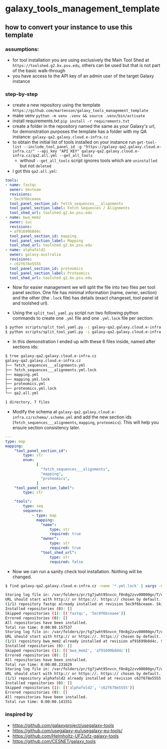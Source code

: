 # galaxy_tools_management_template

## how to convert your instance to use this template

### assumptions:
- for tool installation you are using exclusively the Main Tool Shed at `https://toolshed.g2.bx.psu.edu`, others can be used but that is not part of the basic walk-through
- you have access to the API key of an admin user of the target Galaxy instance

### step-by-step
- create a new repository using the template `https://github.com/martenson/galaxy_tools_management_template`
- make venv `python -m venv .venv && source .venv/bin/activate`
- install requirements.txt `pip install -r requirements.txt`
- create a folder in the repository named the same as your Galaxy's url, for demonstration purposes the template has a folder with my QA instance: `galaxy-qa2.galaxy.cloud.e-infra.cz`
- to obtain the initial list of tools installed on your instance run `get-tool-list --include_tool_panel_id -g "https://galaxy-qa2.galaxy.cloud.e-infra.cz/" --api_key "API_KEY" galaxy-qa2.galaxy.cloud.e-infra.cz/qa2.all.yml --get_all_tools`
    - without `--get_all_tools` script ignores tools which are `uninstalled` but not `deleted`
- I got this `qa2.all.yml`:

```yml
tools:
- name: fastqc
  owner: devteam
  revisions:
  - 5ec9f6bceaee
  tool_panel_section_id: fetch_sequences___alignments
  tool_panel_section_label: Fetch Sequences / Alignments
  tool_shed_url: toolshed.g2.bx.psu.edu
- name: bwa_mem2
  owner: iuc
  revisions:
  - af91699b8d4c
  tool_panel_section_id: mapping
  tool_panel_section_label: Mapping
  tool_shed_url: toolshed.g2.bx.psu.edu
- name: alphafold2
  owner: galaxy-australia
  revisions:
  - c62f678e5555
  tool_panel_section_id: proteomics
  tool_panel_section_label: Proteomics
  tool_shed_url: toolshed.g2.bx.psu.edu
```

- Now for easier management we will split the file into two files per tool panel section. One file has minimal information (name, owner, section) and the other (the `.lock` file) has details (exact changeset, tool panel id and toolshed url).

- Using the `split_tool_yaml.py` script run two following python commands to create one `.yml` file and one `.yml.lock` file per section:

```sh
$ python scripts/split_tool_yaml.py -i galaxy-qa2.galaxy.cloud.e-infra.cz/qa2.all.yml -o galaxy-qa2.galaxy.cloud.e-infra.cz
$ python scripts/split_tool_yaml.py -i galaxy-qa2.galaxy.cloud.e-infra.cz/qa2.all.yml -o galaxy-qa2.galaxy.cloud.e-infra.cz -l
```

- In this demonstration I ended up with these 6 files inside, named after sections ids:

```sh
$ tree galaxy-qa2.galaxy.cloud.e-infra.cz
galaxy-qa2.galaxy.cloud.e-infra.cz
├── fetch_sequences___alignments.yml
├── fetch_sequences___alignments.yml.lock
├── mapping.yml
├── mapping.yml.lock
├── proteomics.yml
├── proteomics.yml.lock
└── qa2.all.yml

1 directory, 7 files
```

- Modify the schema at `galaxy-qa2.galaxy.cloud.e-infra.cz/schema/.schema.yml` and add the new section ids (`fetch_sequences___alignments`, `mapping`, `proteomics`). This will help you ensure section consistency later.

```yml
---
type: map
mapping:
    "tool_panel_section_id":
        type: str
        enum:
              [
                "fetch_sequences___alignments",
                "mapping",
                "proteomics",
              ]
    "tool_panel_section_label":
        type: str

    "tools":
        type: seq
        sequence:
            - type: map
              mapping:
                "name":
                    type: str
                    required: true
                "owner":
                    type: str
                    required: true
                "tool_shed_url":
                    type: str
                    required: false
```

- Now we can run a sanity check tool installation. Nothing will be changed.

```sh
$ find galaxy-qa2.galaxy.cloud.e-infra.cz -name '*.yml.lock' | xargs -n 1 -I {} shed-tools install --toolsfile {} --galaxy galaxy-qa2.galaxy.cloud.e-infra.cz --api_key <API_KEY> --skip_install_resolver_dependencies

Storing log file in: /var/folders/pr/tg7jwht95nvcn_f0n8g2zvv00000gn/T/ephemeris_5z6l0zj1
URL should start with http:// or https://. https:// chosen by default.
(1/1) repository fastqc already installed at revision 5ec9f6bceaee. Skipping.
Installed repositories (0): []
Skipped repositories (1): [('fastqc', '5ec9f6bceaee')]
Errored repositories (0): []
All repositories have been installed.
Total run time: 0:00:00.157537
Storing log file in: /var/folders/pr/tg7jwht95nvcn_f0n8g2zvv00000gn/T/ephemeris_i38yh5d1
URL should start with http:// or https://. https:// chosen by default.
(1/1) repository bwa_mem2 already installed at revision af91699b8d4c. Skipping.
Installed repositories (0): []
Skipped repositories (1): [('bwa_mem2', 'af91699b8d4c')]
Errored repositories (0): []
All repositories have been installed.
Total run time: 0:00:00.231629
Storing log file in: /var/folders/pr/tg7jwht95nvcn_f0n8g2zvv00000gn/T/ephemeris_xqaauwnu
URL should start with http:// or https://. https:// chosen by default.
(1/1) repository alphafold2 already installed at revision c62f678e5555. Skipping.
Installed repositories (0): []
Skipped repositories (1): [('alphafold2', 'c62f678e5555')]
Errored repositories (0): []
All repositories have been installed.
Total run time: 0:00:00.141551
```



### inspired by

- https://github.com/galaxyproject/usegalaxy-tools
- https://github.com/usegalaxy-eu/usegalaxy-eu-tools/
- https://github.com/Helmholtz-UFZ/ufz-galaxy-tools
- https://github.com/CESNET/galaxy_tools
